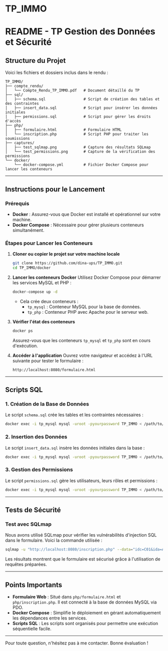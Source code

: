 # TP_IMMO
# README - TP Gestion des Données et Sécurité

## Structure du Projet
Voici les fichiers et dossiers inclus dans le rendu :

```
TP_IMMO/
├── compte_rendu/
│   └── Compte_Rendu_TP_IMMO.pdf   # Document détaillé du TP
├── sql/
│   ├── schema.sql                 # Script de création des tables et des contraintes
│   ├── insert_data.sql            # Script pour insérer les données initiales
│   ├── permissions.sql            # Script pour gérer les droits d'accès
├── php/
│   ├── formulaire.html            # Formulaire HTML
│   └── inscription.php            # Script PHP pour traiter les soumissions
├── captures/
│   ├── test_sqlmap.png            # Capture des résultats SQLmap
│   └── test_permissions.png       # Capture de la vérification des permissions
└── docker/
    └── docker-compose.yml         # Fichier Docker Compose pour lancer les conteneurs
```

---

## Instructions pour le Lancement

### Prérequis
- **Docker** : Assurez-vous que Docker est installé et opérationnel sur votre machine.
- **Docker Compose** : Nécessaire pour gérer plusieurs conteneurs simultanément.

### Étapes pour Lancer les Conteneurs

1. **Cloner ou copier le projet sur votre machine locale**
   ```bash
   git clone https://github.com/dina-ups/TP_IMMO.git
   cd TP_IMMO/docker
   ```

2. **Lancer les conteneurs Docker**
   Utilisez Docker Compose pour démarrer les services MySQL et PHP :
   ```bash
   docker-compose up -d
   ```
   - Cela crée deux conteneurs :
     - `tp_mysql` : Conteneur MySQL pour la base de données.
     - `tp_php` : Conteneur PHP avec Apache pour le serveur web.

3. **Vérifier l'état des conteneurs**
   ```bash
   docker ps
   ```
   Assurez-vous que les conteneurs `tp_mysql` et `tp_php` sont en cours d'exécution.

4. **Accéder à l'application**
   Ouvrez votre navigateur et accédez à l'URL suivante pour tester le formulaire :
   ```
   http://localhost:8080/formulaire.html
   ```

---

## Scripts SQL

### 1. Création de la Base de Données
Le script `schema.sql` crée les tables et les contraintes nécessaires :
```bash
docker exec -i tp_mysql mysql -uroot -pyourpassword TP_IMMO < /path/to/schema.sql
```

### 2. Insertion des Données
Le script `insert_data.sql` insère les données initiales dans la base :
```bash
docker exec -i tp_mysql mysql -uroot -pyourpassword TP_IMMO < /path/to/insert_data.sql
```

### 3. Gestion des Permissions
Le script `permissions.sql` gère les utilisateurs, leurs rôles et permissions :
```bash
docker exec -i tp_mysql mysql -uroot -pyourpassword TP_IMMO < /path/to/permissions.sql
```

---

## Tests de Sécurité

### Test avec SQLmap
Nous avons utilisé SQLmap pour vérifier les vulnérabilités d'injection SQL dans le formulaire. Voici la commande utilisée :
```bash
sqlmap -u "http://localhost:8080/inscription.php" --data="idc=C01&ida=A01" --batch
```

Les résultats montrent que le formulaire est sécurisé grâce à l'utilisation de requêtes préparées.

---

## Points Importants
- **Formulaire Web** : Situé dans `php/formulaire.html` et `php/inscription.php`. Il est connecté à la base de données MySQL via PDO.
- **Docker Compose** : Simplifie le déploiement en gérant automatiquement les dépendances entre les services.
- **Scripts SQL** : Les scripts sont organisés pour permettre une exécution séquentielle facile.

---

Pour toute question, n'hésitez pas à me contacter. Bonne évaluation !
